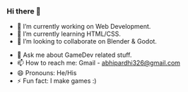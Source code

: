 ### Hi there 👋

- 🔭 I’m currently working on Web Development.
- 🌱 I’m currently learning HTML/CSS.
- 👯 I’m looking to collaborate on Blender & Godot.
<!-- - 🤔 I’m looking for help with ... -->
- 💬 Ask me about GameDev related stuff.
- 📫 How to reach me: Gmail - abhipardhi326@gmail.com
- 😄 Pronouns: He/His
- ⚡ Fun fact: I make games :)
